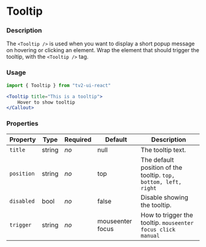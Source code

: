 # Tooltip

### Description
The `<Tooltip />` is used when you want to display a short popup message on hovering or clicking an element.
Wrap the element that should trigger the tooltip, with the `<Tooltip />` tag.

### Usage
```javascript
import { Tooltip } from "tv2-ui-react"
```

```jsx
<Tooltip title="This is a tooltip">
    Hover to show tooltip
</Callout>
```


### Properties
| Property | Type | Required | Default | Description |
| --- | --- | --- | --- | --- |
| `title` | string | *no* | null | The tooltip text. |
| `position` | string | *no* | top | The default position of the tooltip. `top, bottom, left, right` |
| `disabled` | bool | *no* | false | Disable showing the tooltip. |
| `trigger` | string | *no* | mouseenter focus | How to trigger the tooltip. `mouseenter focus click manual` |
